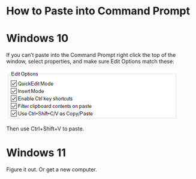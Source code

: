# How to Paste into Command Prompt

# Windows 10

If you can’t paste into the Command Prompt right click the top of the window, select properties, and make sure Edit Options match these:

![Untitled](How%20to%20Paste%20into%20Command%20Prompt%20d4c927775dcc4f67bd0e1b18aba124c4/Untitled.png)

Then use Ctrl+Shift+V to paste.

# Windows 11

Figure it out. Or get a new computer.